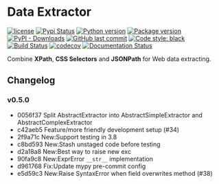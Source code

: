 # Data Extractor

[![license](https://img.shields.io/github/license/linw1995/data_extractor.svg)](https://github.com/linw1995/data_extractor/blob/master/LICENSE)
[![Pypi Status](https://img.shields.io/pypi/status/data_extractor.svg)](https://pypi.org/project/data_extractor)
[![Python version](https://img.shields.io/pypi/pyversions/data_extractor.svg)](https://pypi.org/project/data_extractor)
[![Package version](https://img.shields.io/pypi/v/data_extractor.svg)](https://pypi.org/project/data_extractor)
[![PyPI - Downloads](https://img.shields.io/pypi/dm/data-extractor.svg)](https://pypi.org/project/data_extractor)
[![GitHub last commit](https://img.shields.io/github/last-commit/linw1995/data_extractor.svg)](https://github.com/linw1995/data_extractor)
[![Code style: black](https://img.shields.io/badge/code%20style-black-000000.svg)](https://github.com/ambv/black)
[![Build Status](https://travis-ci.org/linw1995/data_extractor.svg?branch=master)](https://travis-ci.org/linw1995/data_extractor)
[![codecov](https://codecov.io/gh/linw1995/data_extractor/branch/master/graph/badge.svg)](https://codecov.io/gh/linw1995/data_extractor)
[![Documentation Status](https://readthedocs.org/projects/data-extractor/badge/?version=latest)](https://data-extractor.readthedocs.io/en/latest/?badge=latest)

Combine **XPath**, **CSS Selectors** and **JSONPath** for Web data extracting.

## Changelog

### v0.5.0

- 0056f37 Split AbstractExtractor into AbstractSimpleExtractor and AbstractComplexExtractor
- c42aeb5 Feature/more friendly development setup (#34)
- 2f9a71c New:Support testing in 3.8
- c8bd593 New:Stash unstaged code before testing
- d2a18a8 New:Best way to raise new exc
- 90fa9c8 New:ExprError `__str__` implementation
- d961768 Fix:Update mypy pre-commit config
- e5d59c3 New:Raise SyntaxError when field overwrites method (#38)
